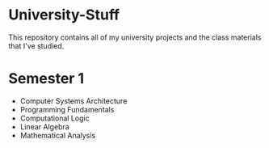 # University-Stuff
This repository contains all of my university projects and the class materials that I've studied.
# Semester 1
  - Computer Systems Architecture
  - Programming Fundamentals
  - Computational Logic
  - Linear Algebra
  - Mathematical Analysis
